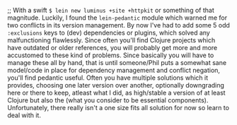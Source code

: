 ;; With a swift `$ lein new luminus +site +httpkit` or something of that magnitude.  Luckily, I found the `lein-pedantic` module which warned me for two conflicts in its version management. By now I've had to add some 5 odd `:exclusions` keys to (dev) dependencies or plugins, which solved any malfunctioning flawlessly. Since often you'll find Clojure projects which have outdated or older references, you will probably get more and more accustomed to these kind of problems. Since basically you will have to manage these all by hand, that is until someone/Phil puts a somewhat sane model/code in place for dependency management and conflict negation, you'll find pedantic useful. Often you have multiple solutions which it provides, choosing one later version over another, optionally downgrading here or there to keep, atleast what I did, as high/stable a version of at least Clojure but also the (what you consider to be essential components). Unfortunately, there really isn't a one size fits all solution for now so learn to deal with it.
